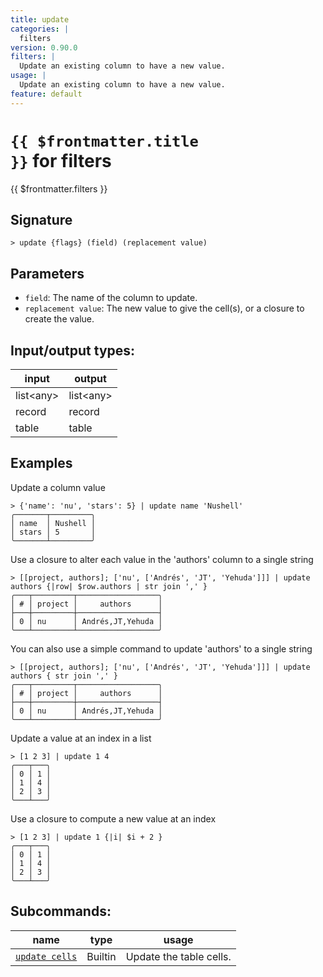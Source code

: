 ```yaml
---
title: update
categories: |
  filters
version: 0.90.0
filters: |
  Update an existing column to have a new value.
usage: |
  Update an existing column to have a new value.
feature: default
---
```

<!-- This file is automatically generated. Please edit the command in https://github.com/nushell/nushell instead. -->

# <code>{{ $frontmatter.title }}</code> for filters

<div class='command-title'>{{ $frontmatter.filters }}</div>

## Signature

```> update {flags} (field) (replacement value)```

## Parameters

 -  `field`: The name of the column to update.
 -  `replacement value`: The new value to give the cell(s), or a closure to create the value.


## Input/output types:

| input     | output    |
| --------- | --------- |
| list\<any\> | list\<any\> |
| record    | record    |
| table     | table     |
## Examples

Update a column value
```nu
> {'name': 'nu', 'stars': 5} | update name 'Nushell'
╭───────┬─────────╮
│ name  │ Nushell │
│ stars │ 5       │
╰───────┴─────────╯
```

Use a closure to alter each value in the 'authors' column to a single string
```nu
> [[project, authors]; ['nu', ['Andrés', 'JT', 'Yehuda']]] | update authors {|row| $row.authors | str join ',' }
╭───┬─────────┬──────────────────╮
│ # │ project │     authors      │
├───┼─────────┼──────────────────┤
│ 0 │ nu      │ Andrés,JT,Yehuda │
╰───┴─────────┴──────────────────╯

```

You can also use a simple command to update 'authors' to a single string
```nu
> [[project, authors]; ['nu', ['Andrés', 'JT', 'Yehuda']]] | update authors { str join ',' }
╭───┬─────────┬──────────────────╮
│ # │ project │     authors      │
├───┼─────────┼──────────────────┤
│ 0 │ nu      │ Andrés,JT,Yehuda │
╰───┴─────────┴──────────────────╯

```

Update a value at an index in a list
```nu
> [1 2 3] | update 1 4
╭───┬───╮
│ 0 │ 1 │
│ 1 │ 4 │
│ 2 │ 3 │
╰───┴───╯

```

Use a closure to compute a new value at an index
```nu
> [1 2 3] | update 1 {|i| $i + 2 }
╭───┬───╮
│ 0 │ 1 │
│ 1 │ 4 │
│ 2 │ 3 │
╰───┴───╯

```


## Subcommands:

| name                                             | type    | usage                   |
| ------------------------------------------------ | ------- | ----------------------- |
| [`update cells`](/commands/docs/update_cells.md) | Builtin | Update the table cells. |
